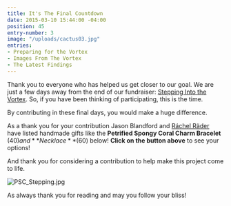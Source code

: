 ```yaml
---
title: It's The Final Countdown
date: 2015-03-10 15:44:00 -04:00
position: 45
entry-number: 3
image: "/uploads/cactus03.jpg"
entries:
- Preparing for the Vortex
- Images From The Vortex
- The Latest Findings
---
```


Thank you to everyone who has helped us get closer to our goal. We are just a few days away from the end of our fundraiser: [Stepping Into the Vortex](http://www.indiegogo.com/projects/stepping-into-the-vortex). So, if you have been thinking of participating, this is the time.

By contributing in these final days, you would make a huge difference.

As a thank you for your contribution Jason Blandford and [Ráchel Räder](http://www.rachelrader.com/about/) have listed handmade gifts like the **Petrified Spongy Coral Charm Bracelet** ($40) and **Necklace** ($60) below! **Click on the button above** to see your options!

And thank you for considering a contribution to help make this project come to life.

![PSC_Stepping.jpg](/uploads/PSC_Stepping.jpg)

As always thank you for reading and may you follow your bliss!